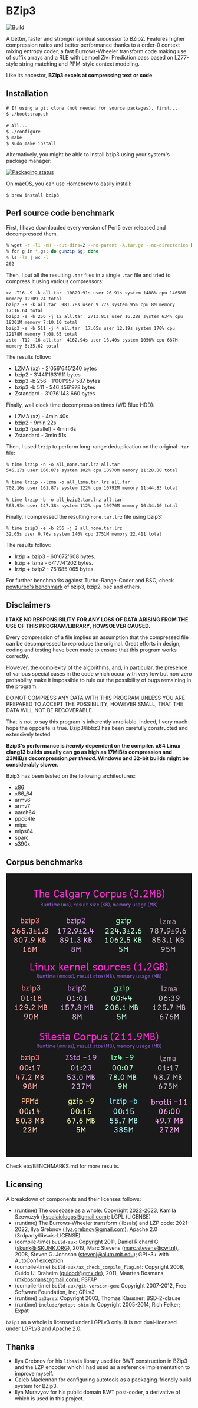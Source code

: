 # BZip3

[![Build](https://github.com/kspalaiologos/bzip3/actions/workflows/build.yml/badge.svg)](https://github.com/kspalaiologos/bzip3/actions/workflows/build.yml)

A better, faster and stronger spiritual successor to BZip2. Features higher compression ratios and better performance thanks to a order-0 context mixing entropy coder, a fast Burrows-Wheeler transform code making use of suffix arrays and a RLE with Lempel Ziv+Prediction pass based on LZ77-style string matching and PPM-style context modeling.

Like its ancestor, **BZip3 excels at compressing text or code**.

## Installation

```console
# If using a git clone (not needed for source packages), first...
$ ./bootstrap.sh

# All...
$ ./configure
$ make
$ sudo make install
```

Alternatively, you might be able to install bzip3 using your system's package manager:

[![Packaging status](https://repology.org/badge/vertical-allrepos/bzip3.svg?columns=3)](https://repology.org/project/bzip3/versions)

On macOS, you can use [Homebrew](https://brew.sh) to easily install:

```console
$ brew install bzip3
```

## Perl source code benchmark

First, I have downloaded every version of Perl5 ever released and decompressed them.

```bash
% wget -r -l1 -nH --cut-dirs=2 --no-parent -A.tar.gz --no-directories https://www.cpan.org/src/5.0/
% for g in *.gz; do gunzip $g; done
% ls -la | wc -l
262
```

Then, I put all the resulting `.tar` files in a single `.tar` file and tried to compress it using various compressors:

```
xz -T16 -9 -k all.tar  10829.91s user 26.91s system 1488% cpu 14658M memory 12:09.24 total
bzip2 -9 -k all.tar  981.78s user 9.77s system 95% cpu 8M memory 17:16.64 total
bzip3 -e -b 256 -j 12 all.tar  2713.81s user 16.28s system 634% cpu 18301M memory 7:10.10 total
bzip3 -e -b 511 -j 4 all.tar  17.65s user 12.19s system 170% cpu 12178M memory 7:08.65 total
zstd -T12 -16 all.tar  4162.94s user 16.40s system 1056% cpu 687M memory 6:35.62 total
```

The results follow:

* LZMA (xz) - 2'056'645'240 bytes
* bzip2 - 3'441'163'911 bytes
* bzip3 -b 256 - 1'001'957'587 bytes
* bzip3 -b 511 - 546'456'978 bytes
* Zstandard - 3'076'143'660 bytes

Finally, wall clock time decompression times (WD Blue HDD):
* LZMA (xz) - 4min 40s
* bzip2 - 9min 22s
* bzip3 (parallel) - 4min 6s
* Zstandard - 3min 51s

Then, I used `lrzip` to perform long-range deduplication on the original `.tar` file:

```
% time lrzip -n -o all_none.tar.lrz all.tar
546.17s user 160.87s system 102% cpu 10970M memory 11:28.00 total

% time lrzip --lzma -o all_lzma.tar.lrz all.tar
702.16s user 161.87s system 122% cpu 10792M memory 11:44.83 total

% time lrzip -b -o all_bzip2.tar.lrz all.tar
563.93s user 147.38s system 112% cpu 10970M memory 10:34.10 total
```

Finally, I compressed the resulting `none.tar.lrz` file using bzip3:

```
% time bzip3 -e -b 256 -j 2 all_none.tar.lrz
32.05s user 0.76s system 146% cpu 2751M memory 22.411 total
```

The results follow:

* lrzip + bzip3 - 60'672'608 bytes.
* lrzip + lzma - 64'774'202 bytes.
* lrzip + bzip2 - 75'685'065 bytes.

For further benchmarks against Turbo-Range-Coder and BSC, check [powturbo's benchmark](https://github.com/powturbo/Turbo-Range-Coder) of bzip3, bzip2, bsc and others.

## Disclaimers

**I TAKE NO RESPONSIBILITY FOR ANY LOSS OF DATA ARISING FROM THE USE OF THIS PROGRAM/LIBRARY, HOWSOEVER CAUSED.**

Every compression of a file implies an assumption that the compressed file can be decompressed to reproduce the original. Great efforts in design, coding and testing have been made to ensure that this program works correctly.

However, the complexity of the algorithms, and, in particular, the presence of various special cases in the code which occur with very low but non-zero probability make it impossible to rule out the possibility of bugs remaining in the program.

DO NOT COMPRESS ANY DATA WITH THIS PROGRAM UNLESS YOU ARE PREPARED TO ACCEPT THE POSSIBILITY, HOWEVER SMALL, THAT THE DATA WILL NOT BE RECOVERABLE.

That is not to say this program is inherently unreliable. Indeed, I very much hope the opposite is true. Bzip3/libbz3 has been carefully constructed and extensively tested.

**Bzip3's performance is _heavily_ dependent on the compiler. x64 Linux clang13 builds usually can go as high as 17MiB/s compression and 23MiB/s decompression _per thread_. Windows and 32-bit builds might be considerably slower.**

Bzip3 has been tested on the following architectures:
- x86
- x86_64
- armv6
- armv7
- aarch64
- ppc64le
- mips
- mips64
- sparc
- s390x

## Corpus benchmarks

![visualisation of the benchmarks](etc/benchmark.png)

Check etc/BENCHMARKS.md for more results.

## Licensing

A breakdown of components and their licenses follows:

- (runtime) The codebase as a whole: Copyright 2022-2023, Kamila Szewczyk (kspalaiologos@gmail.com); LGPL (LICENSE)
- (runtime) The Burrows-Wheeler transform (libsais) and LZP code: 2021-2022, Ilya Grebnov (ilya.grebnov@gmail.com); Apache 2.0 (3rdparty/libsais-LICENSE)
- (compile-time) `build-aux`: Copyright 2011, Daniel Richard G (skunk@iSKUNK.ORG), 2019, Marc Stevens (marc.stevens@cwi.nl), 2008, Steven G. Johnson (stevenj@alum.mit.edu); GPL-3+ with AutoConf exception
- (compile-time) `build-aux/ax_check_compile_flag.m4`: Copyright 2008, Guido U. Draheim (guidod@gmx.de), 2011, Maarten Bosmans (mkbosmans@gmail.com); FSFAP
- (compile-time) `build-aux/git-version-gen`: Copyright 2007-2012, Free Software Foundation, Inc; GPLv3
- (runtime) `bz3grep`: Copyright 2003, Thomas Klausner; BSD-2-clause
- (runtime) `include/getopt-shim.h`: Copyright 2005-2014, Rich Felker; Expat

`bzip3` as a whole is licensed under LGPLv3 only. It is not dual-licensed under LGPLv3 and Apache 2.0.

## Thanks

- Ilya Grebnov for his `libsais` library used for BWT construction in BZip3 and the LZP encoder which I had used as a reference implementation to improve myself.
- Caleb Maclennan for configuring autotools as a packaging-friendly build system for BZip3.
- Ilya Muravyov for his public domain BWT post-coder, a derivative of which is used in this project.
